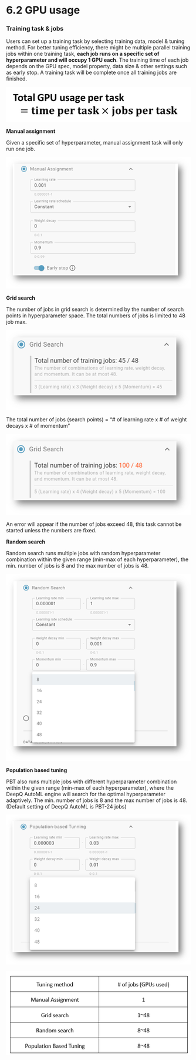 # 6.2 GPU usage

### **Training task & jobs**

Users can set up a training task by selecting training data, model & tuning method. For better tuning efficiency, there might be multiple parallel training jobs within one training task, **each job runs on a specific set of hyperparameter and will occupy 1 GPU each**. The training time of each job depends on the GPU spec, model property, data size & other settings such as early stop. A training task will be complete once all training jobs are finished.

![](<../.gitbook/assets/image (217) (1).png>)

**Manual assignment**

Given a specific set of hyperparameter, manual assignment task will only run one job.

![](<../.gitbook/assets/image (159).png>)

**Grid search**

The number of jobs in grid search is determined by the number of search points in hyperparameter space. The total numbers of jobs is limited to 48 job max.

![](<../.gitbook/assets/image (160).png>)

The total number of jobs (search points) = “# of learning rate x # of weight decays x # of momentum”

![](<../.gitbook/assets/image (161).png>)

An error will appear if the number of jobs exceed 48, this task cannot be started unless the numbers are fixed.

**Random search**

Random search runs multiple jobs with random hyperparameter combination within the given range (min-max of each hyperparameter), the min. number of jobs is 8 and the max number of jobs is 48.

![](<../.gitbook/assets/image (162).png>)

**Population based tuning**

PBT also runs multiple jobs with different hyperparameter combination within the given range (min-max of each hyperparameter), where the DeepQ AutoML engine will search for the optimal hyperparameter adaptively. The min. number of jobs is 8 and the max number of jobs is 48. (Default setting of DeepQ AutoML is PBT-24 jobs)

![](<../.gitbook/assets/image (163).png>)

![Tuning methods and jobs/GPUs](<../.gitbook/assets/image (164).png>)
